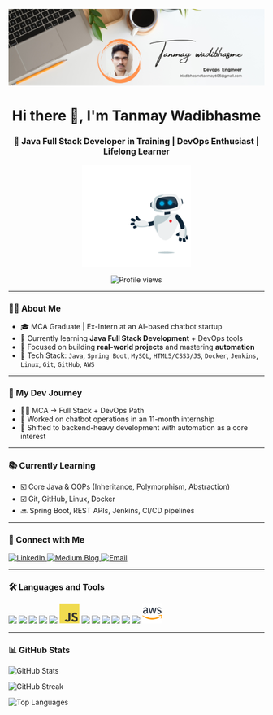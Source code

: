 <!-- Banner -->
![banner](https://github.com/Tanmay100000/Tanmay100000/blob/main/White%20Minimalist%20Profile%20LinkedIn%20Banner%20(1).png)

<h1 align="center">Hi there 👋, I'm Tanmay Wadibhasme</h1>
<h3 align="center">🚀 Java Full Stack Developer in Training | DevOps Enthusiast | Lifelong Learner</h3>

<p align="center">
  <img src="https://github.com/Tanmay100000/Tanmay100000/blob/main/image1.gif" height="200px" alt="Coding animation" />
</p>

<p align="center">
  <img src="https://komarev.com/ghpvc/?username=tanmay100000&label=Profile%20views&color=0e75b6&style=flat" alt="Profile views" />
</p>

---

### 👨‍💻 About Me
- 🎓 MCA Graduate | Ex-Intern at an AI-based chatbot startup  
- 💼 Currently learning **Java Full Stack Development** + DevOps tools  
- 🧠 Focused on building **real-world projects** and mastering **automation**  
- 🔧 Tech Stack: `Java`, `Spring Boot`, `MySQL`, `HTML5/CSS3/JS`, `Docker`, `Jenkins`, `Linux`, `Git`, `GitHub`, `AWS`

---

### 🎯 My Dev Journey
- 🧑‍🎓  MCA → Full Stack + DevOps Path  
- 🤖 Worked on chatbot operations in an 11-month internship  
- 🔄 Shifted to backend-heavy development with automation as a core interest  

---

### 📚 Currently Learning
- ☑️ Core Java & OOPs (Inheritance, Polymorphism, Abstraction)  
- ☑️ Git, GitHub, Linux, Docker  
- 🔜 Spring Boot, REST APIs, Jenkins, CI/CD pipelines  

---

### 🤝 Connect with Me

<p align="left">
  <a href="https://www.linkedin.com/in/tanmay-wadibhasme/" target="_blank">
    <img src="https://img.shields.io/badge/LinkedIn-blue?style=for-the-badge&logo=linkedin&logoColor=white" alt="LinkedIn" />
  </a>
  <a href="https://medium.com/@wadibhasmetanmay605" target="_blank">
    <img src="https://img.shields.io/badge/Medium-black?style=for-the-badge&logo=medium&logoColor=white" alt="Medium Blog" />
  </a>
  <a href="mailto:wadibhasmetanmay605@gmail.com">
    <img src="https://img.shields.io/badge/Gmail-red?style=for-the-badge&logo=gmail&logoColor=white" alt="Email" />
  </a>
</p>

---

### 🛠️ Languages and Tools

<p>
  <img src="https://cdn.jsdelivr.net/gh/devicons/devicon/icons/java/java-original.svg" width="40" />
  <img src="https://cdn.jsdelivr.net/gh/devicons/devicon/icons/spring/spring-original.svg" width="40" />
  <img src="https://cdn.jsdelivr.net/gh/devicons/devicon/icons/mysql/mysql-original.svg" width="40" />
  <img src="https://cdn.jsdelivr.net/gh/devicons/devicon/icons/html5/html5-original.svg" width="40" />
  <img src="https://cdn.jsdelivr.net/gh/devicons/devicon/icons/css3/css3-original.svg" width="40" />
  <img src="https://raw.githubusercontent.com/devicons/devicon/master/icons/javascript/javascript-original.svg" width="40" />
  
  <img src="https://cdn.jsdelivr.net/gh/devicons/devicon/icons/git/git-original.svg" width="40" />
  <img src="https://cdn.jsdelivr.net/gh/devicons/devicon/icons/github/github-original.svg" width="40" />
  <img src="https://cdn.jsdelivr.net/gh/devicons/devicon/icons/docker/docker-original.svg" width="40" />
  <img src="https://cdn.jsdelivr.net/gh/devicons/devicon/icons/jenkins/jenkins-original.svg" width="40" />
  <img src="https://cdn.jsdelivr.net/gh/devicons/devicon/icons/linux/linux-original.svg" width="40" />
  <img src="https://www.vectorlogo.zone/logos/gnu_bash/gnu_bash-icon.svg" width="40" />
  <img src="https://raw.githubusercontent.com/devicons/devicon/master/icons/amazonwebservices/amazonwebservices-original-wordmark.svg" width="40" />
</p>

---

### 📊 GitHub Stats

<p align="left">
  <img src="https://github-readme-stats.vercel.app/api?username=tanmay100000&show_icons=true&theme=default" alt="GitHub Stats" />
</p>

<p align="left">
  <img src="https://github-readme-streak-stats.herokuapp.com/?user=tanmay100000" alt="GitHub Streak" />
</p>

<p align="left">
  <img src="https://github-readme-stats.vercel.app/api/top-langs/?username=tanmay100000&layout=compact" alt="Top Languages" />
</p>
